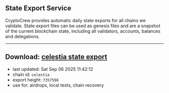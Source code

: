 ## State Export Service
CryptoCrew provides automatic daily state exports for all chains we validate. State export files can be used as genesis files and are a snapshot of the current blockchain state, including all validators, accounts, balances and delegations.

---
**Download: [celestia state export](https://dl-eu2.ccvalidators.com/SERVICE/celestia/celestia_export_7357596.json)**
---

- last updated: Sat Sep 06 2025 11:42:12
- chain id: `celestia`
- export height: `7357596`
- use for: airdrops, local tests, chain recovery
